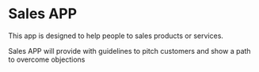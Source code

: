 <h1>Sales APP</h1>

<p>This app is designed to help people to sales products or services.</p>
<p>Sales APP will provide with guidelines to pitch customers and show a path to overcome objections</p>